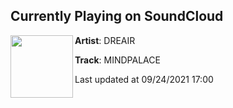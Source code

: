 ## Currently Playing on SoundCloud

[<img align="left" width="100" src="https://i1.sndcdn.com/artworks-9CfZfQxwoisaWQG8-xeX0dA-t500x500.jpg">](https://soundcloud.com/dreair/mindpalace-dreair)

**Artist**: DREAIR 

**Track**: MINDPALACE

Last updated at 09/24/2021 17:00
